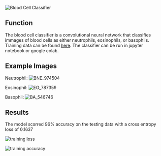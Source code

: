 ![Blood Cell Classifier](https://github.com/user-attachments/assets/61ccd955-4f80-4531-b42c-8dc412fee3a1)
## Function
The blood cell classifier is a convolutional neural network that classifies immages of blood cells as either neutrophils, eosinophils, or basophils. Training data can be found [here](https://drive.google.com/drive/folders/1zIOERKTgTAp43SMS4xP-KYVCwbH-r3PV?usp=drive_link). The classifier can be run in jupyter notebook or google colab. 

## Example Images

Neutrophil:
![BNE_974504](https://github.com/user-attachments/assets/9d3b94d3-142d-4652-8536-ac4143778723)

Eosinophil:
![EO_787359](https://github.com/user-attachments/assets/9c078562-ea81-4466-8a14-ded837215380)

Basophil:
![BA_546746](https://github.com/user-attachments/assets/7ec0ecc7-e26d-4fd3-93c3-7e40ed27ccd9)

## Results
The model scorred 96% accuracy on the testing data with a cross entropy loss of 0.1637

![training loss](https://github.com/user-attachments/assets/b40b6679-3424-4b03-926a-9815a3919974)

![training accuracy](https://github.com/user-attachments/assets/403332f7-7479-4d03-805b-7c40e0b4545c)
